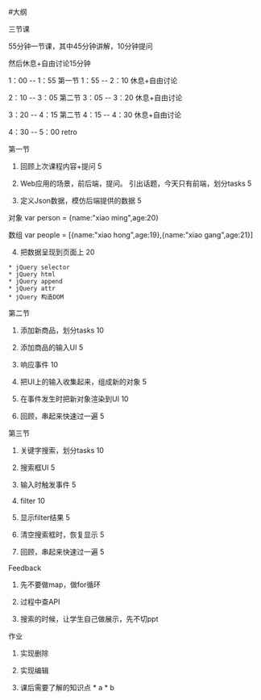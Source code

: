#大纲

三节课

55分钟一节课，其中45分钟讲解，10分钟提问

然后休息+自由讨论15分钟

1：00 -- 1：55 第一节
1：55 -- 2：10 休息+自由讨论

2：10 -- 3：05 第二节
3：05 -- 3：20 休息+自由讨论

3：20 -- 4：15 第二节
4：15 -- 4：30 休息+自由讨论

4：30 -- 5：00 retro


第一节

  1. 回顾上次课程内容+提问 5

  2. Web应用的场景，前后端，提问。
  引出话题，今天只有前端，划分tasks 5

  3. 定义Json数据，模仿后端提供的数据 5

  对象
  var person = {name:"xiao ming",age:20}

  数组
  var people = [{name:"xiao         hong",age:19},{name:"xiao gang",age:21}]

  4. 把数据呈现到页面上 20

    * jQuery selector
    * jQuery html
    * jQuery append
    * jQuery attr
    * jQuery 构造DOM

第二节

  1. 添加新商品，划分tasks 10

  2. 添加商品的输入UI 5

  3. 响应事件 10

  4. 把UI上的输入收集起来，组成新的对象 5

  5. 在事件发生时把新对象渲染到UI 10

  6. 回顾，串起来快速过一遍 5

第三节

  1. 关键字搜索，划分tasks 10

  2. 搜索框UI 5

  3. 输入时触发事件 5

  4. filter 10

  5. 显示filter结果 5

  6. 清空搜索框时，恢复显示 5

  7. 回顾，串起来快速过一遍 5

Feedback

  1. 先不要做map，做for循环

  2. 过程中查API

  3. 搜索的时候，让学生自己做展示，先不切ppt

作业

  1. 实现删除

  2. 实现编辑

  3. 课后需要了解的知识点
    * a
    * b

